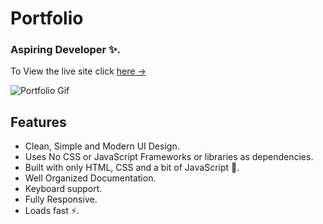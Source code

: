 # Portfolio 

### Aspiring Developer ✨.

To View the live site click [here &rarr;](https://portfolio-template.surge.sh)

![Portfolio Gif](/images/portfolio.gif)

## Features

- Clean, Simple and Modern UI Design.
- Uses No CSS or JavaScript Frameworks or libraries as dependencies.
- Built with only HTML, CSS and a bit of JavaScript 🔨.
- Well Organized Documentation.
- Keyboard support.
- Fully Responsive.
- Loads fast ⚡.

